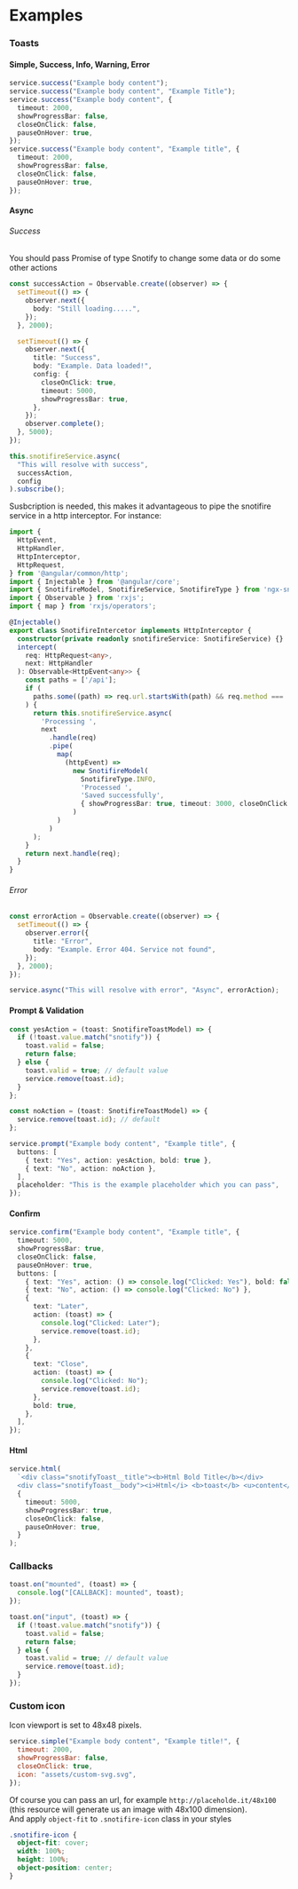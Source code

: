 # Examples

### Toasts

#### Simple, Success, Info, Warning, Error

```typescript
service.success("Example body content");
service.success("Example body content", "Example Title");
service.success("Example body content", {
  timeout: 2000,
  showProgressBar: false,
  closeOnClick: false,
  pauseOnHover: true,
});
service.success("Example body content", "Example title", {
  timeout: 2000,
  showProgressBar: false,
  closeOnClick: false,
  pauseOnHover: true,
});
```

#### Async

###### Success

You should pass Promise of type Snotify to change some data or do some other actions

```typescript
const successAction = Observable.create((observer) => {
  setTimeout(() => {
    observer.next({
      body: "Still loading.....",
    });
  }, 2000);

  setTimeout(() => {
    observer.next({
      title: "Success",
      body: "Example. Data loaded!",
      config: {
        closeOnClick: true,
        timeout: 5000,
        showProgressBar: true,
      },
    });
    observer.complete();
  }, 5000);
});

this.snotifireService.async(
  "This will resolve with success",
  successAction,
  config
).subscribe();
```
Susbcription is needed, this makes it advantageous to pipe the snotifire service in a http interceptor. 
For instance:

```typescript
import {
  HttpEvent,
  HttpHandler,
  HttpInterceptor,
  HttpRequest,
} from '@angular/common/http';
import { Injectable } from '@angular/core';
import { SnotifireModel, SnotifireService, SnotifireType } from 'ngx-snotifire';
import { Observable } from 'rxjs';
import { map } from 'rxjs/operators';

@Injectable()
export class SnotifireIntercetor implements HttpInterceptor {
  constructor(private readonly snotifireService: SnotifireService) {}
  intercept(
    req: HttpRequest<any>,
    next: HttpHandler
  ): Observable<HttpEvent<any>> {
    const paths = ['/api'];
    if (
      paths.some((path) => req.url.startsWith(path) && req.method === 'POST')
    ) {
      return this.snotifireService.async(
        'Processing ',
        next
          .handle(req)
          .pipe(
            map(
              (httpEvent) =>
                new SnotifireModel(
                  SnotifireType.INFO,
                  'Processed ',
                  'Saved successfully',
                  { showProgressBar: true, timeout: 3000, closeOnClick: true }
                )
            )
          )
      );
    }
    return next.handle(req);
  }
}


```

###### Error

```typescript
const errorAction = Observable.create((observer) => {
  setTimeout(() => {
    observer.error({
      title: "Error",
      body: "Example. Error 404. Service not found",
    });
  }, 2000);
});

service.async("This will resolve with error", "Async", errorAction);
```

#### Prompt & Validation

```typescript
const yesAction = (toast: SnotifireToastModel) => {
  if (!toast.value.match("snotify")) {
    toast.valid = false;
    return false;
  } else {
    toast.valid = true; // default value
    service.remove(toast.id);
  }
};

const noAction = (toast: SnotifireToastModel) => {
  service.remove(toast.id); // default
};

service.prompt("Example body content", "Example title", {
  buttons: [
    { text: "Yes", action: yesAction, bold: true },
    { text: "No", action: noAction },
  ],
  placeholder: "This is the example placeholder which you can pass",
});
```

#### Confirm

```typescript
service.confirm("Example body content", "Example title", {
  timeout: 5000,
  showProgressBar: true,
  closeOnClick: false,
  pauseOnHover: true,
  buttons: [
    { text: "Yes", action: () => console.log("Clicked: Yes"), bold: false },
    { text: "No", action: () => console.log("Clicked: No") },
    {
      text: "Later",
      action: (toast) => {
        console.log("Clicked: Later");
        service.remove(toast.id);
      },
    },
    {
      text: "Close",
      action: (toast) => {
        console.log("Clicked: No");
        service.remove(toast.id);
      },
      bold: true,
    },
  ],
});
```

#### Html

```typescript
service.html(
  `<div class="snotifyToast__title"><b>Html Bold Title</b></div>
  <div class="snotifyToast__body"><i>Html</i> <b>toast</b> <u>content</u></div> `,
  {
    timeout: 5000,
    showProgressBar: true,
    closeOnClick: false,
    pauseOnHover: true,
  }
);
```

### Callbacks

```typescript
toast.on("mounted", (toast) => {
  console.log("[CALLBACK]: mounted", toast);
});

toast.on("input", (toast) => {
  if (!toast.value.match("snotify")) {
    toast.valid = false;
    return false;
  } else {
    toast.valid = true; // default value
    service.remove(toast.id);
  }
});
```

### Custom icon

Icon viewport is set to 48x48 pixels.

```javascript
service.simple("Example body content", "Example title!", {
  timeout: 2000,
  showProgressBar: false,
  closeOnClick: true,
  icon: "assets/custom-svg.svg",
});
```

Of course you can pass an url, for example `http://placeholde.it/48x100` (this resource will generate us an image with 48x100 dimension).  
And apply `object-fit` to `.snotifire-icon` class in your styles

```scss
.snotifire-icon {
  object-fit: cover;
  width: 100%;
  height: 100%;
  object-position: center;
}
```
